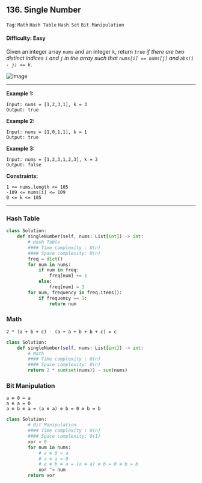## 136. Single Number

```Tag```: ```Math``` ```Hash Table``` ```Hash Set``` ```Bit Manipulation```

#### Difficulty: Easy

Given an integer array ```nums``` and an integer ```k```, return _```true``` if there are two distinct indices ```i``` and ```j``` in the array such that ```nums[i] == nums[j]``` and ```abs(i - j) <= k```_.

![image](https://user-images.githubusercontent.com/35042430/211179629-d2905e99-089a-4e26-93c2-408fb447b325.png)

---

__Example 1:__
```
Input: nums = [1,2,3,1], k = 3
Output: true
```

__Example 2:__
```
Input: nums = [1,0,1,1], k = 1
Output: true
```

__Example 3:__
```
Input: nums = [1,2,3,1,2,3], k = 2
Output: false
```

__Constraints:__
```
1 <= nums.length <= 105
-109 <= nums[i] <= 109
0 <= k <= 105
```

---

### Hash Table

```Python
class Solution:
    def singleNumber(self, nums: List[int]) -> int:
        # Hash Table
        #### Time complexity : O(n)
        #### Space complexity: O(n)        
        freq = dict()
        for num in nums:
            if num in freq:
                freq[num] += 1
            else:
                freq[num] = 1
        for num, frequency in freq.items():
            if frequency == 1:
                return num
```

### Math
```
2 * (a + b + c) - (a + a + b + b + c) = c
```

```Python
class Solution:
    def singleNumber(self, nums: List[int]) -> int:
        # Math
        #### Time complexity : O(n)
        #### Space complexity: O(n)
        return 2 * sum(set(nums)) - sum(nums)
```

### Bit Manipulation
```
a ⊕ 0 = a
a ⊕ a = 0
a ⊕ b ⊕ a = (a ⊕ a) ⊕ b = 0 ⊕ b = b
```

```Python
class Solution:
        # Bit Manipulation
        #### Time complexity : O(n)
        #### Space complexity: O(1)
        xor = 0
        for num in nums:
            # a ⊕ 0 = a
            # a ⊕ a = 0
            # a ⊕ b ⊕ a = (a ⊕ a) ⊕ b = 0 ⊕ b = b
            xor ^= num
        return xor
```
